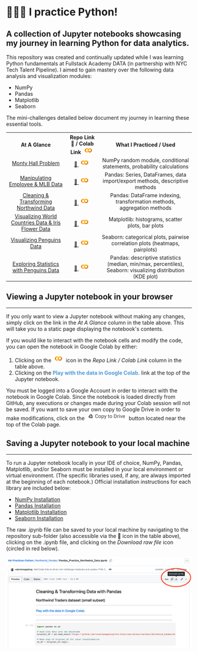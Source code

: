 # 👩🏻‍💻 I practice Python!

## A collection of Jupyter notebooks showcasing my journey in learning Python for data analytics.

This repository was created and continually updated while I was learning Python fundamentals at Fullstack Academy DATA (in partnership with NYC Tech Talent Pipeline).  I aimed to gain mastery over the following data analysis and visualization modules:  

* NumPy
* Pandas
* Matplotlib
* Seaborn

The mini-challenges detailed below document my journey in learning these essential tools.

<table style="text-align:center">
    <tr>
        <th>At A Glance</th>
        <th>Repo Link 🔗 / Colab Link <img src="google_colab_icon.png" alt="Colab icon"></th>
        <th>What I Practiced / Used</th>
    </tr>
    <tr>
        <td><a href="https://htmlpreview.github.io/?https://github.com/valeriemagalong/Val-Practices-Python/blob/main/Monty_Hall_Problem/monty_hall_problem.html">Monty Hall Problem</a></td>
        <td><a href="https://github.com/valeriemagalong/Val-Practices-Python/tree/main/Monty_Hall_Problem">🔗 </a><a href="https://colab.research.google.com/github/valeriemagalong/Val-Practices-Python/blob/main/Monty_Hall_Problem/monty_hall_problem.ipynb"><img src="google_colab_icon.png" alt="Colab icon"></a></td>
        <td>NumPy random module, conditional statements, probability calculations</td>
    </tr>
    <tr>
        <td><a href="https://htmlpreview.github.io/?https://github.com/valeriemagalong/Val-Practices-Python/blob/main/Employee_MLB_Pandas/Pandas_Practice_Employee_MLB_Data.html">Manipulating Employee & MLB Data</a></td>
        <td><a href="https://github.com/valeriemagalong/Val-Practices-Python/tree/main/Employee_MLB_Pandas">🔗 </a><a href="https://colab.research.google.com/github/valeriemagalong/Val-Practices-Python/blob/main/Employee_MLB_Pandas/Pandas_Practice_Employee_MLB_Data.ipynb"><img src="google_colab_icon.png" alt="Colab icon"></a></td>
        <td>Pandas: Series, DataFrames, data import/export methods, descriptive methods</td>
    </tr>
    <tr>
        <td><a href="https://htmlpreview.github.io/?https://github.com/valeriemagalong/Val-Practices-Python/blob/main/Northwind_Pandas/Pandas_Practice_Northwind_Data.html">Cleaning & Transforming Northwind Data</a></td>
        <td><a href="https://github.com/valeriemagalong/Val-Practices-Python/tree/main/Northwind_Pandas">🔗 </a><a href="https://colab.research.google.com/github/valeriemagalong/Val-Practices-Python/blob/main/Northwind_Pandas/Pandas_Practice_Northwind_Data.ipynb"><img src="google_colab_icon.png" alt="Colab icon"></a></td>
        <td>Pandas: DataFrame indexing, transformation methods, aggregation methods</td>
    </tr>
    <tr>
        <td><a href="https://htmlpreview.github.io/?https://github.com/valeriemagalong/Val-Practices-Python/blob/main/Countries_Iris_Matplotlib/Matplotlib_Practice_Countries_Iris_Data.html">Visualizing World Countries Data & Iris Flower Data</a></td>
        <td><a href="https://github.com/valeriemagalong/Val-Practices-Python/tree/main/Countries_Iris_Matplotlib">🔗 </a><a href="https://colab.research.google.com/github/valeriemagalong/Val-Practices-Python/blob/main/Countries_Iris_Matplotlib/Matplotlib_Practice_Countries_Iris_Data.ipynb"><img src="google_colab_icon.png" alt="Colab icon"></a></td>
        <td>Matplotlib: histograms, scatter plots, bar plots</td>
    </tr>
    <tr>
        <td><a href="https://htmlpreview.github.io/?https://github.com/valeriemagalong/Val-Practices-Python/blob/main/Penguins_Seaborn/Seaborn_Practice_Penguins_Data.html">Visualizing Penguins Data</a></td>
        <td><a href="https://github.com/valeriemagalong/Val-Practices-Python/tree/main/Penguins_Seaborn">🔗 </a><a href="https://colab.research.google.com/github/valeriemagalong/Val-Practices-Python/blob/main/Penguins_Seaborn/Seaborn_Practice_Penguins_Data.ipynb"><img src="google_colab_icon.png" alt="Colab icon"></a></td>
        <td>Seaborn: categorical plots, pairwise correlation plots (heatmaps, pairplots)</td>
    </tr> 
    <tr>
        <td><a href="https://htmlpreview.github.io/?https://github.com/valeriemagalong/Val-Practices-Python/blob/main/Penguins_Statistics/Statistics_Practice_Penguins_Data.html">Exploring Statistics with Penguins Data</a></td>
        <td><a href="https://github.com/valeriemagalong/Val-Practices-Python/tree/main/Penguins_Statistics">🔗 </a><a href="https://colab.research.google.com/github/valeriemagalong/Val-Practices-Python/blob/main/Penguins_Statistics/Statistics_Practice_Penguins_Data.ipynb"><img src="google_colab_icon.png" alt="Colab icon"></a></td>
        <td>Pandas: descriptive statistics (median, min/max, percentiles), Seaborn: visualizing distribution (KDE plot)</td>
    </tr> 
</table>


## Viewing a Jupyter notebook in your browser  

---
If you only want to view a Jupyter notebook without making any changes, simply click on the link in the *At A Glance* column in the table above.  This will take you to a static page displaying the notebook's contents.

If you would like to interact with the notebook cells and modify the code, you can open the notebook in Google Colab by either:
1. Clicking on the ![Colab icon](google_colab_icon.png) icon in the *Repo Link / Colab Link* column in the table above.
2. Clicking on the <span style="color:#4E9AD8"><b>Play with the data in Google Colab.</b></span> link at the top of the Jupyter notebook.

You must be logged into a Google Account in order to interact with the notebook in Google Colab.  Since the notebook is loaded directly from GitHub, any executions or changes made during your Colab session will not be saved.  If you want to save your own copy to Google Drive in order to make modifications, click on the ![Colab copy icon](google_colab_copy_icon.png) button located near the top of the Colab page.


## Saving a Jupyter notebook to your local machine

---
To run a Jupyter notebook locally in your IDE of choice, NumPy, Pandas, Matplotlib, and/or Seaborn must be installed in your local environment or virtual environment.  (The specific libraries used, if any, are always imported at the beginning of each notebook.)  Official installation instructions for each library are included below:
* [NumPy Installation](https://numpy.org/install/)
* [Pandas Installation](https://pandas.pydata.org/docs/getting_started/install.html)
* [Matplotlib Installation](https://matplotlib.org/stable/users/installing/index.html)
* [Seaborn Installation](https://seaborn.pydata.org/installing.html)

The raw .ipynb file can be saved to your local machine by navigating to the repository sub-folder (also accessible via the 🔗 icon in the table above), clicking on the .ipynb file, and clicking on the *Download raw file* icon (circled in red below).

![GitHub file download](downloading_file.png)